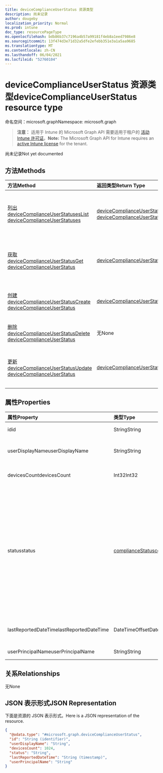 ```yaml
---
title: deviceComplianceUserStatus 资源类型
description: 尚未记录
author: dougeby
localization_priority: Normal
ms.prod: intune
doc_type: resourcePageType
ms.openlocfilehash: bdb86b37c7196a4b57a99181f4eb8a1eed7986e8
ms.sourcegitcommit: 13f474d3e71d32a5dfe2efebb351e3a1a5aa9685
ms.translationtype: MT
ms.contentlocale: zh-CN
ms.lasthandoff: 06/04/2021
ms.locfileid: "52760104"
---
```

# <a name="devicecomplianceuserstatus-resource-type"></a><span data-ttu-id="88039-103">deviceComplianceUserStatus 资源类型</span><span class="sxs-lookup"><span data-stu-id="88039-103">deviceComplianceUserStatus resource type</span></span>

<span data-ttu-id="88039-104">命名空间：microsoft.graph</span><span class="sxs-lookup"><span data-stu-id="88039-104">Namespace: microsoft.graph</span></span>

> <span data-ttu-id="88039-105">**注意：** 适用于 Intune 的 Microsoft Graph API 需要适用于租户的 [活动 Intune 许可证](https://go.microsoft.com/fwlink/?linkid=839381)。</span><span class="sxs-lookup"><span data-stu-id="88039-105">**Note:** The Microsoft Graph API for Intune requires an [active Intune license](https://go.microsoft.com/fwlink/?linkid=839381) for the tenant.</span></span>

<span data-ttu-id="88039-106">尚未记录</span><span class="sxs-lookup"><span data-stu-id="88039-106">Not yet documented</span></span>

## <a name="methods"></a><span data-ttu-id="88039-107">方法</span><span class="sxs-lookup"><span data-stu-id="88039-107">Methods</span></span>
|<span data-ttu-id="88039-108">方法</span><span class="sxs-lookup"><span data-stu-id="88039-108">Method</span></span>|<span data-ttu-id="88039-109">返回类型</span><span class="sxs-lookup"><span data-stu-id="88039-109">Return Type</span></span>|<span data-ttu-id="88039-110">说明</span><span class="sxs-lookup"><span data-stu-id="88039-110">Description</span></span>|
|:---|:---|:---|
|[<span data-ttu-id="88039-111">列出 deviceComplianceUserStatuses</span><span class="sxs-lookup"><span data-stu-id="88039-111">List deviceComplianceUserStatuses</span></span>](../api/intune-deviceconfig-devicecomplianceuserstatus-list.md)|<span data-ttu-id="88039-112">[deviceComplianceUserStatus](../resources/intune-deviceconfig-devicecomplianceuserstatus.md) 集合</span><span class="sxs-lookup"><span data-stu-id="88039-112">[deviceComplianceUserStatus](../resources/intune-deviceconfig-devicecomplianceuserstatus.md) collection</span></span>|<span data-ttu-id="88039-113">列出 [deviceComplianceUserStatus](../resources/intune-deviceconfig-devicecomplianceuserstatus.md) 对象的属性和关系。</span><span class="sxs-lookup"><span data-stu-id="88039-113">List properties and relationships of the [deviceComplianceUserStatus](../resources/intune-deviceconfig-devicecomplianceuserstatus.md) objects.</span></span>|
|[<span data-ttu-id="88039-114">获取 deviceComplianceUserStatus</span><span class="sxs-lookup"><span data-stu-id="88039-114">Get deviceComplianceUserStatus</span></span>](../api/intune-deviceconfig-devicecomplianceuserstatus-get.md)|[<span data-ttu-id="88039-115">deviceComplianceUserStatus</span><span class="sxs-lookup"><span data-stu-id="88039-115">deviceComplianceUserStatus</span></span>](../resources/intune-deviceconfig-devicecomplianceuserstatus.md)|<span data-ttu-id="88039-116">读取 [deviceComplianceUserStatus](../resources/intune-deviceconfig-devicecomplianceuserstatus.md) 对象的属性和关系。</span><span class="sxs-lookup"><span data-stu-id="88039-116">Read properties and relationships of the [deviceComplianceUserStatus](../resources/intune-deviceconfig-devicecomplianceuserstatus.md) object.</span></span>|
|[<span data-ttu-id="88039-117">创建 deviceComplianceUserStatus</span><span class="sxs-lookup"><span data-stu-id="88039-117">Create deviceComplianceUserStatus</span></span>](../api/intune-deviceconfig-devicecomplianceuserstatus-create.md)|[<span data-ttu-id="88039-118">deviceComplianceUserStatus</span><span class="sxs-lookup"><span data-stu-id="88039-118">deviceComplianceUserStatus</span></span>](../resources/intune-deviceconfig-devicecomplianceuserstatus.md)|<span data-ttu-id="88039-119">创建新的 [deviceComplianceUserStatus](../resources/intune-deviceconfig-devicecomplianceuserstatus.md) 对象。</span><span class="sxs-lookup"><span data-stu-id="88039-119">Create a new [deviceComplianceUserStatus](../resources/intune-deviceconfig-devicecomplianceuserstatus.md) object.</span></span>|
|[<span data-ttu-id="88039-120">删除 deviceComplianceUserStatus</span><span class="sxs-lookup"><span data-stu-id="88039-120">Delete deviceComplianceUserStatus</span></span>](../api/intune-deviceconfig-devicecomplianceuserstatus-delete.md)|<span data-ttu-id="88039-121">无</span><span class="sxs-lookup"><span data-stu-id="88039-121">None</span></span>|<span data-ttu-id="88039-122">删除 [deviceComplianceUserStatus](../resources/intune-deviceconfig-devicecomplianceuserstatus.md)。</span><span class="sxs-lookup"><span data-stu-id="88039-122">Deletes a [deviceComplianceUserStatus](../resources/intune-deviceconfig-devicecomplianceuserstatus.md).</span></span>|
|[<span data-ttu-id="88039-123">更新 deviceComplianceUserStatus</span><span class="sxs-lookup"><span data-stu-id="88039-123">Update deviceComplianceUserStatus</span></span>](../api/intune-deviceconfig-devicecomplianceuserstatus-update.md)|[<span data-ttu-id="88039-124">deviceComplianceUserStatus</span><span class="sxs-lookup"><span data-stu-id="88039-124">deviceComplianceUserStatus</span></span>](../resources/intune-deviceconfig-devicecomplianceuserstatus.md)|<span data-ttu-id="88039-125">更新 [deviceComplianceUserStatus](../resources/intune-deviceconfig-devicecomplianceuserstatus.md) 对象的属性。</span><span class="sxs-lookup"><span data-stu-id="88039-125">Update the properties of a [deviceComplianceUserStatus](../resources/intune-deviceconfig-devicecomplianceuserstatus.md) object.</span></span>|

## <a name="properties"></a><span data-ttu-id="88039-126">属性</span><span class="sxs-lookup"><span data-stu-id="88039-126">Properties</span></span>
|<span data-ttu-id="88039-127">属性</span><span class="sxs-lookup"><span data-stu-id="88039-127">Property</span></span>|<span data-ttu-id="88039-128">类型</span><span class="sxs-lookup"><span data-stu-id="88039-128">Type</span></span>|<span data-ttu-id="88039-129">说明</span><span class="sxs-lookup"><span data-stu-id="88039-129">Description</span></span>|
|:---|:---|:---|
|<span data-ttu-id="88039-130">id</span><span class="sxs-lookup"><span data-stu-id="88039-130">id</span></span>|<span data-ttu-id="88039-131">String</span><span class="sxs-lookup"><span data-stu-id="88039-131">String</span></span>|<span data-ttu-id="88039-132">实体的键。</span><span class="sxs-lookup"><span data-stu-id="88039-132">Key of the entity.</span></span>|
|<span data-ttu-id="88039-133">userDisplayName</span><span class="sxs-lookup"><span data-stu-id="88039-133">userDisplayName</span></span>|<span data-ttu-id="88039-134">String</span><span class="sxs-lookup"><span data-stu-id="88039-134">String</span></span>|<span data-ttu-id="88039-135">DevicePolicyStatus 的用户名。</span><span class="sxs-lookup"><span data-stu-id="88039-135">User name of the DevicePolicyStatus.</span></span>|
|<span data-ttu-id="88039-136">devicesCount</span><span class="sxs-lookup"><span data-stu-id="88039-136">devicesCount</span></span>|<span data-ttu-id="88039-137">Int32</span><span class="sxs-lookup"><span data-stu-id="88039-137">Int32</span></span>|<span data-ttu-id="88039-138">该用户的设备计数。</span><span class="sxs-lookup"><span data-stu-id="88039-138">Devices count for that user.</span></span>|
|<span data-ttu-id="88039-139">status</span><span class="sxs-lookup"><span data-stu-id="88039-139">status</span></span>|[<span data-ttu-id="88039-140">complianceStatus</span><span class="sxs-lookup"><span data-stu-id="88039-140">complianceStatus</span></span>](../resources/intune-shared-compliancestatus.md)|<span data-ttu-id="88039-141">策略报告的符合性状态。</span><span class="sxs-lookup"><span data-stu-id="88039-141">Compliance status of the policy report.</span></span> <span data-ttu-id="88039-142">可取值为：`unknown`、`notApplicable`、`compliant`、`remediated`、`nonCompliant`、`error`、`conflict`、`notAssigned`。</span><span class="sxs-lookup"><span data-stu-id="88039-142">Possible values are: `unknown`, `notApplicable`, `compliant`, `remediated`, `nonCompliant`, `error`, `conflict`, `notAssigned`.</span></span>|
|<span data-ttu-id="88039-143">lastReportedDateTime</span><span class="sxs-lookup"><span data-stu-id="88039-143">lastReportedDateTime</span></span>|<span data-ttu-id="88039-144">DateTimeOffset</span><span class="sxs-lookup"><span data-stu-id="88039-144">DateTimeOffset</span></span>|<span data-ttu-id="88039-145">策略报告的上次修改日期时间。</span><span class="sxs-lookup"><span data-stu-id="88039-145">Last modified date time of the policy report.</span></span>|
|<span data-ttu-id="88039-146">userPrincipalName</span><span class="sxs-lookup"><span data-stu-id="88039-146">userPrincipalName</span></span>|<span data-ttu-id="88039-147">String</span><span class="sxs-lookup"><span data-stu-id="88039-147">String</span></span>|<span data-ttu-id="88039-148">UserPrincipalName。</span><span class="sxs-lookup"><span data-stu-id="88039-148">UserPrincipalName.</span></span>|

## <a name="relationships"></a><span data-ttu-id="88039-149">关系</span><span class="sxs-lookup"><span data-stu-id="88039-149">Relationships</span></span>
<span data-ttu-id="88039-150">无</span><span class="sxs-lookup"><span data-stu-id="88039-150">None</span></span>

## <a name="json-representation"></a><span data-ttu-id="88039-151">JSON 表示形式</span><span class="sxs-lookup"><span data-stu-id="88039-151">JSON Representation</span></span>
<span data-ttu-id="88039-152">下面是资源的 JSON 表示形式。</span><span class="sxs-lookup"><span data-stu-id="88039-152">Here is a JSON representation of the resource.</span></span>
<!-- {
  "blockType": "resource",
  "keyProperty": "id",
  "@odata.type": "microsoft.graph.deviceComplianceUserStatus"
}
-->
``` json
{
  "@odata.type": "#microsoft.graph.deviceComplianceUserStatus",
  "id": "String (identifier)",
  "userDisplayName": "String",
  "devicesCount": 1024,
  "status": "String",
  "lastReportedDateTime": "String (timestamp)",
  "userPrincipalName": "String"
}
```





